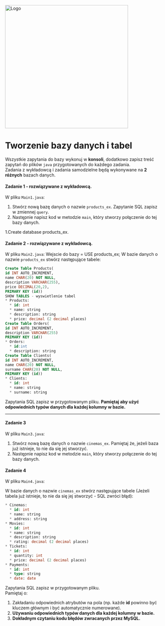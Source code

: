 <img alt="Logo" src="http://coderslab.pl/svg/logo-coderslab.svg" width="400">

#  Tworzenie bazy danych i tabel

Wszystkie zapytania do bazy wykonuj w **konsoli**, dodatkowo zapisz treść zapytań do plików ``java`` przygotowanych do każdego zadania.  
Zadania z wykładowcą i zadania samodzielne będą wykonywane na **2 różnych** bazach danych.

#### Zadanie 1 - rozwiązywane z wykładowcą.
W pliku `Main1.java`:

1. Stwórz nową bazę danych o nazwie ```products_ex```. Zapytanie SQL zapisz w zmiennej `query`.
2. Następnie napisz kod w metodzie `main`, który stworzy połączenie do tej bazy danych.

1.Create database products_ex.

#### Zadanie 2 - rozwiązywane z wykładowcą.
W pliku `Main2.java`:
Wejscie do bazy = USE products_ex;
W bazie danych o nazwie ```products_ex``` stwórz następujące tabele:
```SQL
Create Table Products(
id INT AUTO_INCREMENT,
name CHAR(20) NOT NULL,
description VARCHAR(255),
price DECIMAL(20,2),
PRIMARY KEY (id))
SHOW TABLES - wyswietlenie tabel 
* Products:
  * id: int
  * name: string
  * description: string
  * price: decimal (2 decimal places)
Create Table Orders(
id INT AUTO_INCREMENT,
description VARCHAR(255)
PRIMARY KEY (id))
* Orders:
  * id:int
  * description: string
Create Table Clients(
id INT AUTO_INCREMENT,
name CHAR(20) NOT NULL,
surname CHAR(20) NOT NULL,
PRIMARY KEY (id))
* Clients:
  * id: int
  * name: string
  * surname: string
```

Zapytania SQL zapisz w przygotowanym pliku.
**Pamiętaj aby użyć odpowiednich typów danych dla każdej kolumny w bazie.**

-----------------------------------------------------------------------------

#### Zadanie 3
W pliku `Main3.java`:

1. Stwórz nową bazę danych o nazwie ```cinemas_ex```. Pamiętaj że, jeżeli baza już istnieje, to nie da się jej stworzyć.  
2. Następnie napisz kod w metodzie `main`, który stworzy połączenie do tej bazy danych.

#### Zadanie 4
W pliku `Main4.java`:

W bazie danych o nazwie ```cinemas_ex``` stwórz następujące tabele (Jeżeli tabela już istnieje, to nie da się jej stworzyć - SQL zwróci błąd):
```SQL
* Cinemas:
  * id: int
  * name: string
  * address: string
* Movies:
  * id: int
  * name: string
  * description: string
  * rating: decimal (2 decimal places)
* Tickets:
  * id: int
  * quantity: int
  * price: decimal (2 decimal places)
* Payments:
  * id: int
  * type: string
  * date: date
```

Zapytania SQL zapisz w przygotowanym pliku.  
Pamiętaj o:  
1. Zakładaniu odpowiednich atrybutów na pola (np. każde **id** powinno być kluczem głównym i być automatycznie numerowane).  
2. **Używaniu odpowiednich typów danych dla każdej kolumny w bazie.**  
3. **Dokładnym czytaniu kodu błędów zwracanych przez MySQL.**  

